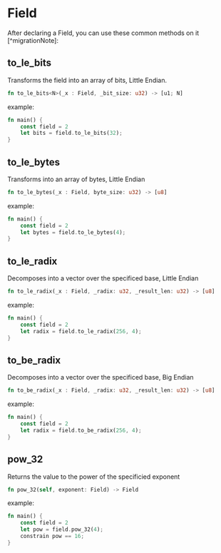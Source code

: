 
# Field

After declaring a Field, you can use these common methods on it [^migrationNote]:

## to_le_bits

Transforms the field into an array of bits, Little Endian.

``` rust
fn to_le_bits<N>(_x : Field, _bit_size: u32) -> [u1; N]
```

example:

``` rust
fn main() {
    const field = 2
    let bits = field.to_le_bits(32);
}
```

## to_le_bytes

Transforms into an array of bytes, Little Endian

``` rust
fn to_le_bytes(_x : Field, byte_size: u32) -> [u8]
```

example:

```rust
fn main() {
    const field = 2
    let bytes = field.to_le_bytes(4);
}
```

## to_le_radix

Decomposes into a vector over the specificed base, Little Endian

```rust
fn to_le_radix(_x : Field, _radix: u32, _result_len: u32) -> [u8]
```

example:

```rust
fn main() {
    const field = 2
    let radix = field.to_le_radix(256, 4);
}
```

## to_be_radix

Decomposes into a vector over the specificed base, Big Endian

```rust
fn to_be_radix(_x : Field, _radix: u32, _result_len: u32) -> [u8]
```

example:

```rust
fn main() {
    const field = 2
    let radix = field.to_be_radix(256, 4);
}
```

## pow_32

Returns the value to the power of the specificied exponent

```rust
fn pow_32(self, exponent: Field) -> Field
```

example:

```rust
fn main() {
    const field = 2
    let pow = field.pow_32(4);
    constrain pow == 16;
}
```
